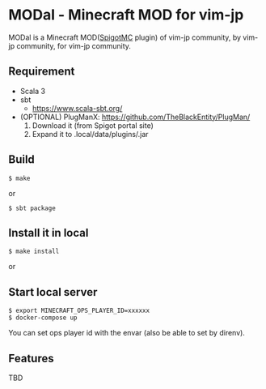 # MODal - Minecraft MOD for vim-jp

MODal is a Minecraft MOD([SpigotMC](https://hub.spigotmc.org/) plugin) of vim-jp community, by vim-jp community, for vim-jp community.


## Requirement

- Scala 3
- sbt
    - https://www.scala-sbt.org/
- (OPTIONAL) PlugManX: https://github.com/TheBlackEntity/PlugMan/
    1. Download it (from Spigot portal site)
    2. Expand it to .local/data/plugins/.jar

## Build

```
$ make
```

or

```
$ sbt package
```

## Install it in local

```
$ make install
```

or

## Start local server

```
$ export MINECRAFT_OPS_PLAYER_ID=xxxxxx
$ docker-compose up
```

You can set ops player id with the envar (also be able to set by direnv).

## Features

TBD
